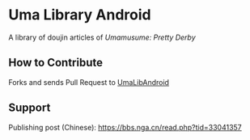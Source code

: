# Uma Library Android

A library of doujin articles of _Umamusume: Pretty Derby_

## How to Contribute

Forks and sends Pull Request to [UmaLibAndroid](https://github.com/umalib/UmaLibAndroid)

## Support

Publishing post (Chinese): https://bbs.nga.cn/read.php?tid=33041357